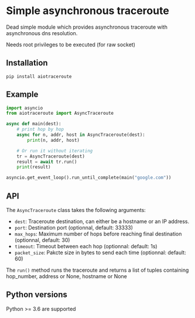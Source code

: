 # Simple asynchronous traceroute

Dead simple module which provides asynchronous traceroute with asynchronous dns resolution.

Needs root privileges to be executed (for raw socket)

## Installation
`pip install aiotraceroute`


## Example

```python
import asyncio
from aiotraceroute import AsyncTraceroute

async def main(dest):
	# print hop by hop
	async for n, addr, host in AsyncTraceroute(dest):
		print(n, addr, host)

	# Or run it without iterating
	tr = AsyncTraceroute(dest)
	result = await tr.run()
	print(result)

asyncio.get_event_loop().run_until_complete(main("google.com"))
```
## API
The `AsyncTraceroute` class takes the following arguments:
  * `dest`: Traceroute destination, can either be a hostname or an IP address.
  * `port`: Destination port (optionnal, default: 33333)
  * `max_hops`: Maximum number of hops before reaching final destination (optionnal, default: 30)
  * `timeout`: Timeout between each hop (optionnal: default: 1s)
  * `packet_size`: Pakcte size in bytes to send each time (optionnal: default: 60)

The `run()` method runs the traceroute and returns a list of tuples containing hop_number, address or None, hostname or None
## Python versions
Python >= 3.6 are supported
